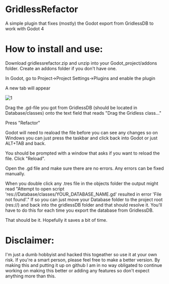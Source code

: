 # GridlessRefactor
A simple plugin that fixes (mostly) the Godot export from GridlessDB to work with Godot 4

# How to install and use:
Download gridlessrefactor.zip and unzip into your Godot_project/addons folder. Create an addons folder if you don't have one.

In Godot, go to Project->Project Settings->Plugins and enable the plugin

A new tab will appear

![1](https://github.com/Rajdarn/GridlessRefactor/assets/71663616/bd416221-f6e4-486b-b819-7ecd9a8cc35e)

Drag the .gd-file you got from GridlessDB (should be located in Database/classes) onto the text field that reads "Drag the Gridless class..."

Press "Refactor"

Godot will need to reaload the file before you can see any changes so on Windows you can just press the taskbar and click back into Godot or just ALT+TAB and back.

You should be prompted with a window that asks if you want to reload the file. Click "Reload".

Open the .gd file and make sure there are no errors. Any errors can be fixed manually.

When you double click any .tres file in the objects folder the output might read "Attempt to open script 'res://Database/classes/YOUR_DATABASE_NAME.gd' resulted in error 'File not found'."
If so you can just move your Database folder to the project root (res://) and back into the gridlessDB folder and that should resolve it. You'll have to do this for each time you export the database from GridlessDB.

That should be it. Hopefully it saves a bit of time.

# Disclaimer:
I'm just a dumb hobbyist and hacked this togeather so use it at your own risk.
If you're a smart person, please feel free to make a better version.
By making this and putting it up on github I am in no way obligated to continue working on making this better or adding any features so don't expect anything more than this.
